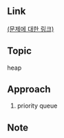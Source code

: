 ## Link
[(문제에 대한 링크) 
](https://leetcode.com/problems/find-k-pairs-with-smallest-sums/)
## Topic
heap

## Approach
1. priority queue

## Note
